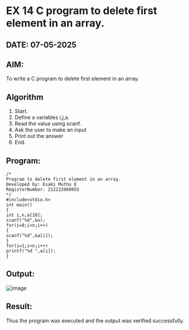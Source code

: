 # EX 14 C program to delete first element in an array.
## DATE: 07-05-2025
## AIM:
To write a C program to delete first element in an array.

## Algorithm
1. Start.
2. Define a variables i,j,a.
3. Read the value using scanf.
4. Ask the user to make an input
5. Print out the answer
6. End.    

## Program:
```
/*
Program to delete first element in an array.
Developed by: Esaki Muthu E
RegisterNumber: 212222060055
*/
#include<stdio.h> 
int main()
{
int i,n,a[10];
scanf("%d",&n); 
for(i=0;i<n;i++)
{
scanf("%d",&a[i]);
}
for(i=1;i<n;i++) 
printf("%d ",a[i]);
}

```

## Output:

![image](https://github.com/user-attachments/assets/697c0dea-84a7-4eae-9881-eb61208a6a63)

## Result:
Thus the program was executed and the output was verified successfully.
